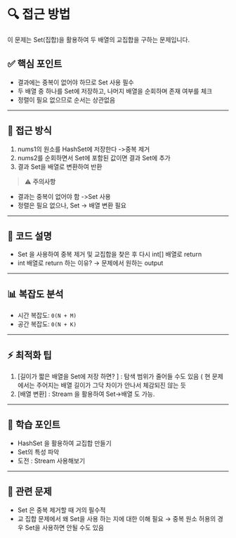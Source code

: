 # 🔍 접근 방법

이 문제는 Set(집합)을 활용하여 두 배열의 교집합을 구하는 문제입니다.

## ✅ 핵심 포인트

- 결과에는 중복이 없어야 하므로 Set 사용 필수
- 두 배열 중 하나를 Set에 저장하고, 나머지 배열을 순회하며 존재 여부를 체크
- 정렬이 필요 없으므로 순서는 상관없음

---

## 🚀 접근 방식

1. nums1의 원소를 HashSet에 저장한다 ->중복 제거
2. nums2를 순회하면서 Set에 포함된 값이면 결과 Set에 추가
3. 결과 Set을 배열로 변환하여 반환

> ⚠️ **주의사항**
- 결과는 중복이 없어야 함 ->Set 사용
- 정렬은 필요 없으나, Set → 배열 변환 필요

---

## 📝 코드 설명

- Set 을 사용하여 중복 제거 및 교집합을 찾은 후 다시 int[] 배열로 return
- int 배열로 return 하는 이유? → 문제에서 원하는 output

---

## 📊 복잡도 분석

- 시간 복잡도: `0(N + M)`
- 공간 복잡도: `0(N + K)`

---

## ⚡ 최적화 팁

1. [길이가 짧은 배열을 Set에 저장 하면? ] : 탐색 범위가 줄어들 수도 있음 ( 현 문제에서는 주어지는 배열 길이가 그닥 차이가 안나서 체감되진 않는 듯
2. [배열 변환] : Stream 을 활용하여 Set→배열 도 가능.
 
---

## 🎯 학습 포인트

- HashSet 을 활용하여 교집합 만들기
- Set의 특성 파악
- 도전 : Stream 사용해보기

---

## 🔗 관련 문제

- Set 은 중복 제거할 때 거의 필수적
- 교 집합 문제에서 왜 Set을 사용 하는 지에 대한 이해 필요 → 중복 원소 허용의 경우 Set을 사용하면 안될 수도 있음

